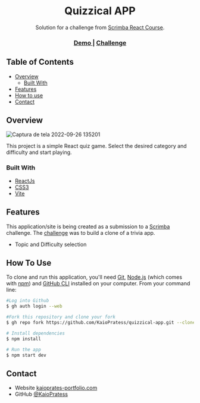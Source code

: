<h1 align="center">Quizzical APP</h1>

<div align="center">
   Solution for a challenge from  <a href="https://scrimba.com/learn/learnreact" target="_blank">Scrimba React Course</a>.
</div>

<div align="center">
  <h3>
    <a href="https://kaiopratess.github.io/quizzical-app/" target='_blank'>
      Demo
    </a>
    <span> | </span>
    <a href="https://scrimba.com/learn/learnreact/react-section-4-solo-project-co24f49bea8aace7c174082c8">
      Challenge
    </a>
  </h3>
</div>

<!-- TABLE OF CONTENTS -->

## Table of Contents

- [Overview](#overview)
  - [Built With](#built-with)
- [Features](#features)
- [How to use](#how-to-use)
- [Contact](#contact)

<!-- OVERVIEW -->

## Overview

![Captura de tela 2022-09-26 135201](https://user-images.githubusercontent.com/91703674/192336540-966ebf50-86dd-404a-9ab2-37ae75ccb8cd.png)

This project is a simple React quiz game. Select the desired category and difficulty and start playing.

### Built With

- [ReactJs](https://reactjs.org/)
- [CSS3](https://developer.mozilla.org/pt-BR/docs/Web/CSS)
- [Vite](https://vitejs.dev/)

## Features

<!-- List the features of your application or follow the template. Don't share the figma file here :) -->

This application/site is being created as a submission to a [Scrimba](https://scrimba.com/learn/learnreact) challenge. The [challenge](https://scrimba.com/learn/learnreact/react-section-4-solo-project-co24f49bea8aace7c174082c8) was to build a clone of a trivia app.

- Topic and Difficulty selection

## How To Use

<!-- Example: -->

To clone and run this application, you'll need [Git](https://git-scm.com), [Node.js](https://nodejs.org/en/download/) (which comes with [npm](http://npmjs.com)) and [GitHub CLI](https://cli.github.com/) installed on your computer. From your command line:

```bash
#Log into Github
$ gh auth login --web

#Fork this repository and clone your fork
$ gh repo fork https://github.com/KaioPratess/quizzical-app.git --clone

# Install dependencies
$ npm install

# Run the app
$ npm start dev
```

## Contact

- Website [kaioprates-portfolio.com](https://{your-web-site-link})
- GitHub [@KaioPratess](https://github.com/KaioPratess)
